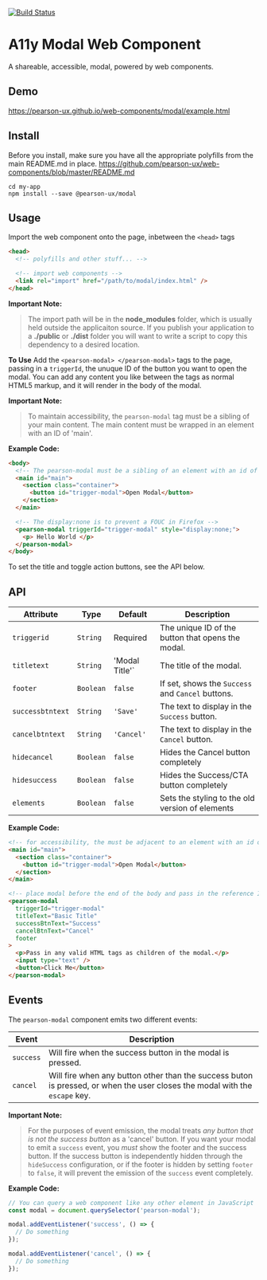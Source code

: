 [![Build Status](https://travis-ci.com/pearson-ux/web-components.svg?token=yRiZW31ciCX2AwmRD34E&branch=master)](https://travis-ci.com/pearson-ux/web-components)

# A11y Modal Web Component

A shareable, accessible, modal, powered by web components.

## Demo

https://pearson-ux.github.io/web-components/modal/example.html

## Install

Before you install, make sure you have all the appropriate polyfills from the main README.md in place.
https://github.com/pearson-ux/web-components/blob/master/README.md

    cd my-app
    npm install --save @pearson-ux/modal

## Usage

Import the web component onto the page, inbetween the `<head>` tags

```html
<head>
  <!-- polyfills and other stuff... -->

  <!-- import web components -->
  <link rel="import" href="/path/to/modal/index.html" />
</head>
```

**Important Note:**

> The import path will be in the **node_modules** folder, which is
> usually held outside the applicaiton source. If you publish your
> application to a **./public** or **./dist** folder you will want to
> write a script to copy this dependency to a desired location.

**To Use**
Add the `<pearson-modal> </pearson-modal>` tags to the page, passing in a `triggerId`, the unuque ID of the button you want to open the modal. You can add any content you like between the tags as normal HTML5 markup, and it will render in the body of the modal.

**Important Note:**

> To maintain accessibility, the `pearson-modal` tag must be a sibling of
> your main content. The main content must be wrapped in an element
> with an ID of 'main'.

**Example Code:**

```html
<body>
  <!-- The pearson-modal must be a sibling of an element with an id of `main` -->
  <main id="main">
    <section class="container">
      <button id="trigger-modal">Open Modal</button>
    </section>
  </main>

  <!-- The display:none is to prevent a FOUC in Firefox -->
  <pearson-modal triggerId="trigger-modal" style="display:none;">
    <p> Hello World </p>
  </pearson-modal>
</body>
```

To set the title and toggle action buttons, see the API below.

## API

| Attribute        | Type      | Default         | Description                                       |
| ---------------- | --------- | --------------- | ------------------------------------------------- |
| `triggerid`      | `String`  | Required        | The unique ID of the button that opens the modal. |
| `titletext`      | `String`  | 'Modal Title'`  | The title of the modal.                           |
| `footer`         | `Boolean` | `false`         | If set, shows the `Success` and `Cancel` buttons. |
| `successbtntext` | `String`  | `'Save'`        | The text to display in the `Success` button.      |
| `cancelbtntext`  | `String`  | `'Cancel'`      | The text to display in the `Cancel` button.       |
| `hidecancel`     | `Boolean` | `false`         | Hides the Cancel button completely                |
| `hidesuccess`    | `Boolean` | `false`         | Hides the Success/CTA button completely           |
| `elements`       | `Boolean` | `false`         | Sets the styling to the old version of elements   |

**Example Code:**

```html
<!-- for accessibility, the must be adjacent to an element with an id of main -->
<main id="main">
  <section class="container">
    <button id="trigger-modal">Open Modal</button>
  </section>
</main>

<!-- place modal before the end of the body and pass in the reference ID of the button that triggers the modal -->
<pearson-modal
  triggerId="trigger-modal"
  titleText="Basic Title"
  successBtnText="Success"
  cancelBtnText="Cancel"
  footer
>
  <p>Pass in any valid HTML tags as children of the modal.</p>
  <input type="text" />
  <button>Click Me</button>
</pearson-modal>
```

## Events

The `pearson-modal` component emits two different events:

| Event     | Description                                                        |
| --------- | ------------------------------------------------------------------ |
| `success` | Will fire when the success button in the modal is pressed.         |
| `cancel`  | Will fire when any button other than the success buton is pressed, or when the user closes the modal with the `escape` key. |

**Important Note:**

> For the purposes of event emission, the modal treats *any button that is not the success button* as a 'cancel' button. If you want your modal to emit a `success` event, you *must* show the footer and the success button. If the success button is independently hidden through the `hideSuccess` configuration, or if the footer is hidden by setting  `footer` to `false`, it will prevent the emission of the `success` event completely.

**Example Code:**

```js
// You can query a web component like any other element in JavaScript
const modal = document.querySelector('pearson-modal');

modal.addEventListener('success', () => {
  // Do something
});

modal.addEventListener('cancel', () => {
  // Do something
});
```
